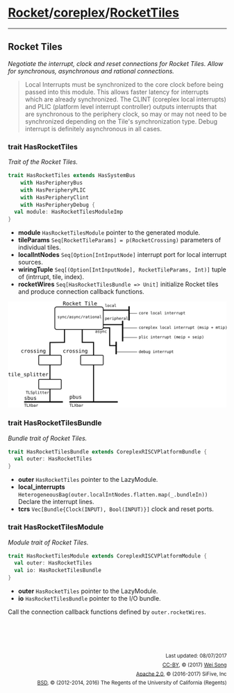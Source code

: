 [Rocket](../Readme.md)/[coreplex](../coreplex.md)/[RocketTiles](https://github.com/freechipsproject/rocket-chip/blob/master/src/main/scala/coreplex/RocketTiles.scala)
========================


**********************

## Rocket Tiles
*Negotiate the interrupt, clock and reset connections for Rocket Tiles.*
*Allow for synchronous, asynchronous and rational connections.*

> Local Interrupts must be synchronized to the core clock
> before being passed into this module.
> This allows faster latency for interrupts which are already synchronized.
> The CLINT (coreplex local interrupts) and PLIC (platform level interrupt controller)
> outputs interrupts that are synchronous to the periphery clock,
> so may or may not need to be synchronized depending on the Tile's
> synchronization type.
> Debug interrupt is definitely asynchronous in all cases.


### trait HasRocketTiles
*Trait of the Rocket Tiles.*

~~~scala
trait HasRocketTiles extends HasSystemBus
    with HasPeripheryBus
    with HasPeripheryPLIC
    with HasPeripheryClint
    with HasPeripheryDebug {
  val module: HasRocketTilesModuleImp
}
~~~

+ **module** `HasRocketTilesModule` pointer to the generated module.
+ **tileParams** `Seq[RocketTileParams] = p(RocketCrossing)` parameters of individual tiles.
+ **localIntNodes** `Seq[Option[IntInputNode]` interrupt port for local interrupt sources.
+ **wiringTuple** `Seq[(Option[IntInputNode], RocketTileParams, Int)]` tuple of (intrrupt, tile, index).
+ **rocketWires** `Seq[HasRocketTilesBundle => Unit]` initialize Rocket tiles and produce connection callback functions.

<img src="../figure/coreplex/rocket_tile.png" width="650">

### trait HasRocketTilesBundle
*Bundle trait of Rocket Tiles.*

~~~scala
trait HasRocketTilesBundle extends CoreplexRISCVPlatformBundle {
  val outer: HasRocketTiles
}
~~~

+ **outer** `HasRocketTiles` pointer to the LazyModule.
+ **local\_interrupts** `HeterogeneousBag(outer.localIntNodes.flatten.map(_.bundleIn))` Declare the interrupt lines.
+ **tcrs** `Vec[Bundle{Clock(INPUT), Bool(INPUT)}]` clock and reset ports.

### trait HasRocketTilesModule
*Module trait of Rocket Tiles.*

~~~scala
trait HasRocketTilesModule extends CoreplexRISCVPlatformModule {
  val outer: HasRocketTiles
  val io: HasRocketTilesBundle
}
~~~

+ **outer** `HasRocketTiles` pointer to the LazyModule.
+ **io** `HasRocketTilesBundle` pointer to the I/O bundle.

Call the connection callback functions defined by `outer.rocketWires`.


<br><br><br><p align="right">
<sub>
Last updated: 08/07/2017<br>
[CC-BY](https://creativecommons.org/licenses/by/3.0/), &copy; (2017) [Wei Song](mailto:wsong83@gmail.com)<br>
[Apache 2.0](https://github.com/freechipsproject/rocket-chip/blob/master/LICENSE.SiFive), &copy; (2016-2017) SiFive, Inc<br>
[BSD](https://github.com/freechipsproject/rocket-chip/blob/master/LICENSE.Berkeley), &copy; (2012-2014, 2016) The Regents of the University of California (Regents)
</sub>
</p>
